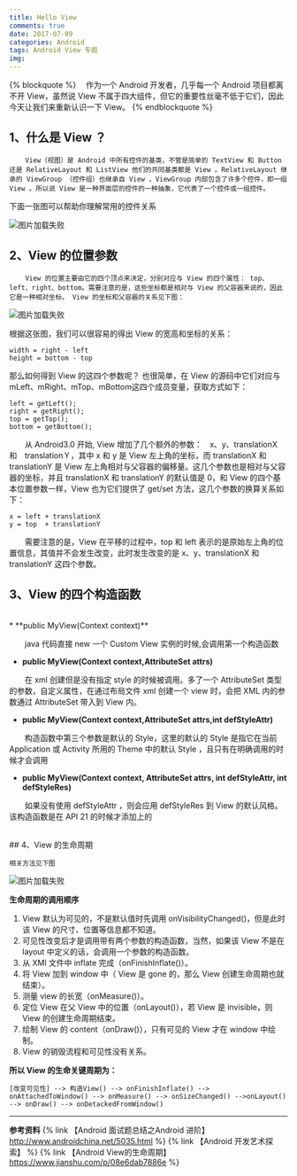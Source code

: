 ```yaml
---
title: Hello View
comments: true
date: 2017-07-09
categories: Android
tags: Android View 专题
img:
---
```

{% blockquote %}
　作为一个 Android 开发者，几乎每一个 Android 项目都离不开 View，虽然说 View 不属于四大组件，但它的重要性丝毫不低于它们，因此今天让我们来重新认识一下 View。
{% endblockquote %}

## 1、什么是 View ？

	    View（视图）是 Android 中所有控件的基类，不管是简单的 TextView 和 Button 还是 RelativeLayout 和 ListView 他们的共同基类都是 View 。RelativeLayout 继承的 ViewGroup （控件组）也继承自 View ，ViewGroup 内部包含了许多个控件，即一组 View 。所以说 View 是一种界面层的控件的一种抽象，它代表了一个控件或一组控件。
下面一张图可以帮助你理解常用的控件关系

![图片加载失败](1.png)
<br>

## 2、View 的位置参数

	    View 的位置主要由它的四个顶点来决定，分别对应与 View 的四个属性： top、left、right、bottom。需要注意的是，这些坐标都是相对与 View 的父容器来说的，因此它是一种相对坐标。 View 的坐标和父容器的关系见下图：

![图片加载失败](2.png)

根据这张图，我们可以很容易的得出 View 的宽高和坐标的关系：

```
width = right - left 
height = bottom - top
```

那么如何得到 View 的这四个参数呢？ 也很简单，在 View 的源码中它们对应与 mLeft、mRight、mTop、mBottom这四个成员变量，获取方式如下：
```
left = getLeft();
right = getRight();
top = getTop();
bottom = getBottom();

```

　　从 Android3.0 开始, View 增加了几个额外的参数：　x、y、translationX　和　translationＹ，其中 x 和 y 是 View 左上角的坐标，而 translationX 和 translationY 是 View 左上角相对与父容器的偏移量。这几个参数也是相对与父容器的坐标，并且 translationX 和 translationY 的默认值是 0，和 View 的四个基本位置参数一样，View 也为它们提供了 get/set 方法，这几个参数的换算关系如下：

```
x = left + translationX 
y = top  + translationY
```

　　需要注意的是，View 在平移的过程中，top 和 left 表示的是原始左上角的位置信息，其值并不会发生改变，此时发生改变的是 x、y、translationX 和 translationY 这四个参数。
<br>

## 3、View 的四个构造函数

<br>
* **public MyView(Context context)**

　　java 代码直接 new 一个 Custom View 实例的时候,会调用第一个构造函数
* **public MyView(Context context,AttributeSet attrs)**

　　在 xml 创建但是没有指定 style 的时候被调用。多了一个 AttributeSet 类型的参数，自定义属性，在通过布局文件 xml 创建一个 view 时，会把 XML 内的参数通过 AttributeSet 带入到 View 内。
* **public MyView(Context context,AttributeSet attrs,int defStyleAttr)**

　　构造函数中第三个参数是默认的 Style，这里的默认的 Style 是指它在当前 Application 或 Activity 所用的 Theme 中的默认 Style ，且只有在明确调用的时候才会调用
* **public MyView(Context context, AttributeSet attrs, int defStyleAttr, int defStyleRes)**

　　如果没有使用 defStyleAttr ，则会应用 defStyleRes 到 View 的默认风格。该构造函数是在 API 21 的时候才添加上的


<br>
## 4、View 的生命周期

	相关方法见下图

![图片加载失败](3.png)

**生命周期的调用顺序**
1. View 默认为可见的，不是默认值时先调用 onVisibilityChanged()，但是此时该 View 的尺寸、位置等信息都不知道。
2. 可见性改变后才是调用带有两个参数的构造函数，当然，如果该 View 不是在 layout 中定义的话，会调用一个参数的构造函数。
3. 从 XMl 文件中 inflate 完成（onFinishInflate()）。
4. 将 View 加到 window 中（ View 是 gone 的，那么 View 创建生命周期也就结束）。
5. 测量 view 的长宽（onMeasure()）。
6. 定位 View 在父 View 中的位置（onLayout()），若 View 是 invisible，则 View 的创建生命周期结束。
7. 绘制 View 的 content（onDraw()），只有可见的 View 才在 window 中绘制。
8. View 的销毁流程和可见性没有关系。

**所以 View 的生命关键周期为：**

	[改变可见性] --> 构造View() --> onFinishInflate() --> onAttachedToWindow() --> onMeasure() --> onSizeChanged() -->onLayout() --> onDraw() --> onDetackedFromWindow()

***
**参考资料**
{% link 【Android 面试题总结之Android 进阶】 http://www.androidchina.net/5035.html %}
{% link 【Android 开发艺术探索】  %}
{% link 【Android View的生命周期】 https://www.jianshu.com/p/08e6dab7886e %}